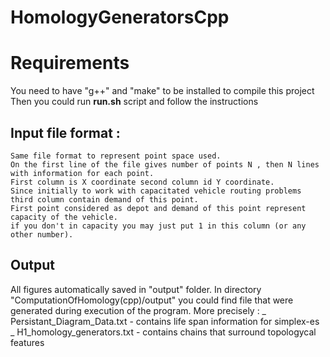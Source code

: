 # HomologyGeneratorsCpp
# Requirements 
You need to have "g++" and "make" to be installed to compile this project 
Then you could run **run.sh** script and follow the instructions 

## Input file format :
	Same file format to represent point space used.
	On the first line of the file gives number of points N , then N lines with information for each point.
	First column is X coordinate second column id Y coordinate.
	Since initially to work with capacitated vehicle routing problems third column contain demand of this point.
	First point considered as depot and demand of this point represent capacity of the vehicle.
	if you don't in capacity you may just put 1 in this column (or any other number). 
## Output
All figures automatically saved in "output" folder.
In directory "ComputationOfHomology(cpp)/output" you could find file that were generated during execution of the program.
More precisely :
_	Persistant_Diagram_Data.txt - contains life span information for simplex-es
_	H1_homology_generators.txt - contains chains that surround topologycal features

	
